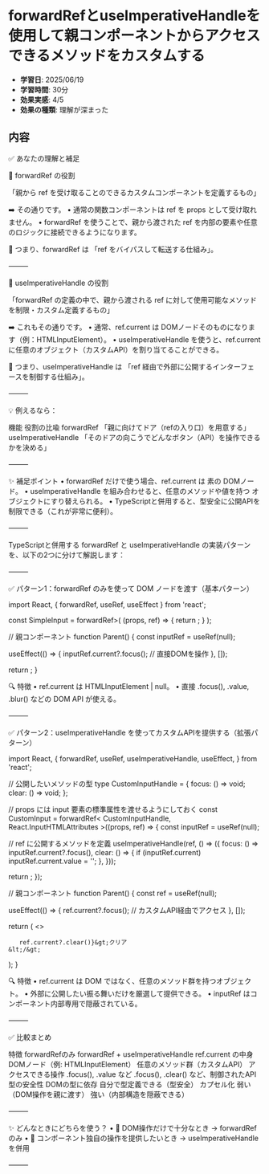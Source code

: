 # forwardRefとuseImperativeHandleを使用して親コンポーネントからアクセスできるメソッドをカスタムする

- **学習日**: 2025/06/19
- **学習時間**: 30分
- **効果実感**: 4/5
- **効果の種類**: 理解が深まった

## 内容



✅ あなたの理解と補足

🔹 forwardRef の役割

「親から ref を受け取ることのできるカスタムコンポーネントを定義するもの」

➡️ その通りです。
	•	通常の関数コンポーネントは ref を props として受け取れません。
	•	forwardRef を使うことで、親から渡された ref を内部の要素や任意のロジックに接続できるようになります。

📌 つまり、forwardRef は 「ref をバイパスして転送する仕組み」。

⸻

🔹 useImperativeHandle の役割

「forwardRef の定義の中で、親から渡される ref に対して使用可能なメソッドを制限・カスタム定義するもの」

➡️ これもその通りです。
	•	通常、ref.current は DOMノードそのものになります（例：HTMLInputElement）。
	•	useImperativeHandle を使うと、ref.current に任意のオブジェクト（カスタムAPI）を割り当てることができる。

📌 つまり、useImperativeHandle は 「ref 経由で外部に公開するインターフェースを制御する仕組み」。

⸻

💡 例えるなら：

機能	役割の比喩
forwardRef	「親に向けてドア（refの入り口）を用意する」
useImperativeHandle	「そのドアの向こうでどんなボタン（API）を操作できるかを決める」


⸻

✨ 補足ポイント
	•	forwardRef だけで使う場合、ref.current は 素の DOMノード。
	•	useImperativeHandle を組み合わせると、任意のメソッドや値を持つ オブジェクトにすり替えられる。
	•	TypeScriptと併用すると、型安全に公開APIを制限できる（これが非常に便利）。

⸻

TypeScriptと併用する forwardRef と useImperativeHandle の実装パターンを、以下の2つに分けて解説します：

⸻

✅ パターン1：forwardRef のみを使って DOM ノードを渡す（基本パターン）

import React, { forwardRef, useRef, useEffect } from 'react';

const SimpleInput = forwardRef&gt;(
  (props, ref) =&gt; {
    return ;
  }
);

// 親コンポーネント
function Parent() {
  const inputRef = useRef(null);

  useEffect(() =&gt; {
    inputRef.current?.focus(); // 直接DOMを操作
  }, []);

  return ;
}

🔍 特徴
	•	ref.current は HTMLInputElement | null。
	•	直接 .focus(), .value, .blur() などの DOM API が使える。

⸻

✅ パターン2：useImperativeHandle を使ってカスタムAPIを提供する（拡張パターン）

import React, {
  forwardRef,
  useRef,
  useImperativeHandle,
  useEffect,
} from 'react';

// 公開したいメソッドの型
type CustomInputHandle = {
  focus: () =&gt; void;
  clear: () =&gt; void;
};

// props には input 要素の標準属性を渡せるようにしておく
const CustomInput = forwardRef&lt;
  CustomInputHandle,
  React.InputHTMLAttributes
&gt;((props, ref) =&gt; {
  const inputRef = useRef(null);

  // ref に公開するメソッドを定義
  useImperativeHandle(ref, () =&gt; ({
    focus: () =&gt; inputRef.current?.focus(),
    clear: () =&gt; {
      if (inputRef.current) inputRef.current.value = '';
    },
  }));

  return ;
});

// 親コンポーネント
function Parent() {
  const ref = useRef(null);

  useEffect(() =&gt; {
    ref.current?.focus(); // カスタムAPI経由でアクセス
  }, []);

  return (
    &lt;&gt;
      
       ref.current?.clear()}&gt;クリア
    &lt;/&gt;
  );
}

🔍 特徴
	•	ref.current は DOM ではなく、任意のメソッド群を持つオブジェクト。
	•	外部に公開したい振る舞いだけを厳選して提供できる。
	•	inputRef はコンポーネント内部専用で隠蔽されている。

⸻

✅ 比較まとめ

特徴	forwardRefのみ	forwardRef + useImperativeHandle
ref.current の中身	DOMノード（例: HTMLInputElement）	任意のメソッド群（カスタムAPI）
アクセスできる操作	.focus(), .value など	.focus(), .clear() など、制御されたAPI
型の安全性	DOMの型に依存	自分で型定義できる（型安全）
カプセル化	弱い（DOM操作を親に渡す）	強い（内部構造を隠蔽できる）


⸻

✨ どんなときにどちらを使う？
	•	🔹 DOM操作だけで十分なとき → forwardRef のみ
	•	🔹 コンポーネント独自の操作を提供したいとき → useImperativeHandle を併用

⸻